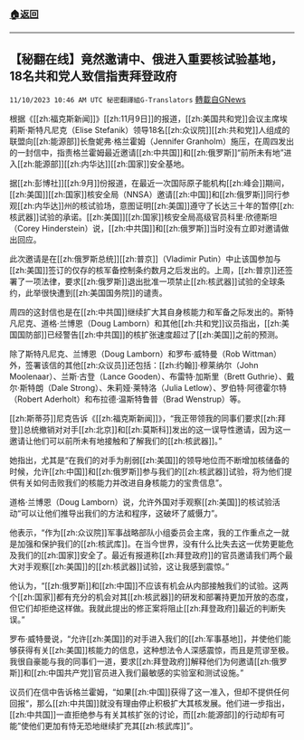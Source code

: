 ###  [:house:返回](README.md)
---


## 【秘翻在线】竟然邀请中、俄进入重要核试验基地，18名共和党人致信指责拜登政府
`11/10/2023 10:46 AM UTC 秘密翻譯組G-Translators` [轉載自GNews](https://gnews.org/articles/1955233)

根据《[[zh:福克斯新闻]]》[[zh:11月9日]]的报道，[[zh:美国共和党]]会议主席埃莉斯·斯特凡尼克（Elise Stefanik）领导18名[[zh:众议院]][[zh:共和党]]人组成的联盟向[[zh:能源部]]长詹妮弗·格兰霍姆（Jennifer Granholm）施压，在周四发出的一封信中，指责格兰霍姆最近邀请[[zh:中共国]]和[[zh:俄罗斯]]“前所未有地”进入[[zh:能源部]][[zh:内华达]][[zh:国家]]安全基地。

据[[zh:彭博社]][[zh:9月]]份报道，在最近一次国际原子能机构[[zh:峰会]]期间，[[zh:美国]][[zh:国家]]核安全局（NNSA）邀请[[zh:中国]]和[[zh:俄罗斯]]同行参观[[zh:内华达]]州的核试验场，意图证明[[zh:美国]]遵守了长达三十年的暂停[[zh:核武器]]试验的承诺。[[zh:美国]][[zh:国家]]核安全局高级官员科里·欣德斯坦（Corey Hinderstein）说，[[zh:中共国]]和[[zh:俄罗斯]]当时没有立即对邀请做出回应。

此次邀请是在[[zh:俄罗斯总统]][[zh:普京]]（Vladimir Putin）中止该国参加与[[zh:美国]]签订的仅存的核军备控制条约数月之后发出的。上周，[[zh:普京]]还签署了一项法律，要求[[zh:俄罗斯]]退出批准一项禁止[[zh:核武器]]试验的全球条约，此举很快遭到[[zh:美国国务院]]的谴责。

周四的这封信也是在[[zh:中共国]]继续扩大其自身核能力和军备之际发出的。斯特凡尼克、道格·兰博恩（Doug Lamborn）和其他[[zh:共和党]]议员指出，[[zh:美国国防部]]已经警告[[zh:中共国]]的核扩张速度超过了[[zh:美国]]之前的预测。

除了斯特凡尼克、兰博恩（Doug Lamborn）和罗布·威特曼（Rob Wittman）外，签署该信的其他[[zh:众议员]]还包括：[[zh:约翰]]·穆莱纳尔（John Moolenaar）、兰斯·古登（Lance Gooden）、布雷特·加斯里（Brett Guthrie）、戴尔·斯特朗（Dale Strong）、朱莉娅·莱特洛（Julia Letlow）、罗伯特·阿德霍尔特（Robert Aderholt）和布拉德·温斯特鲁普（Brad Wenstrup）等。

[[zh:斯蒂芬]]尼克告诉《[[zh:福克斯新闻]]》，“我正带领我的同事们要求[[zh:拜登]]总统撤销对对手[[zh:北京]]和[[zh:莫斯科]]发出的这一误导性邀请，因为这一邀请让他们可以前所未有地接触和了解我们的[[zh:核武器]]。”

她指出，尤其是“在我们的对手为削弱[[zh:美国]]的领导地位而不断增加核储备的时候，允许[[zh:中国]]和[[zh:俄罗斯]]参与我们的[[zh:核武器]]试验，将为他们提供有关如何击败我们的核能力并改进自身核能力的宝贵信息”。

道格·兰博恩（Doug Lamborn）说，允许外国对手观察[[zh:美国]]的核试验活动“可以让他们推导出我们的方法和程序，这破坏了威慑力”。

他表示，“作为[[zh:众议院]]军事战略部队小组委员会主席，我的工作重点之一就是加强和保护我们的[[zh:核武库]]。在当今世界，没有什么比失去这一优势更能危及我们的[[zh:国家]]安全了。最近有报道称[[zh:拜登政府]]的官员邀请我们两个最大对手观察[[zh:美国]]的[[zh:核武器]]试验，这让我感到震惊。”

他认为，“[[zh:俄罗斯]]和[[zh:中国]]不应该有机会从内部接触我们的试验。这两个[[zh:国家]]都有充分的机会对其[[zh:核武器]]的研发和部署持更加开放的态度，但它们却拒绝这样做。我就此提出的修正案将阻止[[zh:拜登政府]]最近的判断失误。”

罗布·威特曼说，“允许[[zh:美国]]的对手进入我们的[[zh:军事基地]]，并使他们能够获得有关[[zh:美国]]核能力的信息，这种想法令人深感震惊，而且是荒谬至极。我很自豪能与我的同事们一道，要求[[zh:拜登政府]]解释他们为何邀请[[zh:俄罗斯]]和[[zh:中国共产党]]官员进入我们最敏感的实验室和测试设施。”

议员们在信中告诉格兰霍姆，“如果[[zh:中国]]获得了这一准入，但却不提供任何回报“，那么[[zh:中共国]]就没有理由停止积极扩大其核发展。他们进一步指出，[[zh:中共国]]一直拒绝参与有关其核扩张的讨论，而[[zh:能源部]]的行动却有可能”使他们更加有恃无恐地继续扩充其[[zh:核武库]]”。
